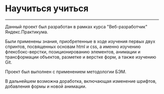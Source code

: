 # Научиться учиться
____
Данный проект был разработан в рамках курса "Веб-разработчик" Яндекс.Практикума.

Были применены знания, приобретенные в ходе изучения первых двух спринтов, посвященных основам html и css, а именно изучению флексбокс-верстки, позиционированию элементов, анимации и трансформации объектов, разметке и верстке форм, а также изучению Git.

Проект был выполнен с применением методологии БЭМ.

В дальнейшем возможна доработка, включающая изменение шрифтов, добавления формы и новой анимации.
